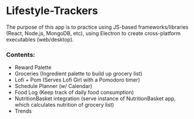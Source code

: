 # Lifestyle-Trackers

The purpose of this app is to practice using JS-based frameworks/libraries (React, Node.js, MongoDB, etc), using Electron to create cross-platform executables (web/desktop).

### Contents:
- Reward Palette
- Groceries (Ingredient palette to build up grocery list)
- Lofi + Pom (Serves Lofi Girl with a Pomodoro timer)
- Schedule Planner (w/ Calendar)
- Food Log (Keep track of daily food consumption)
- NutritionBasket integration (serve instance of NutritionBasket app, which calculates nutrition of grocery list)
- Trends
